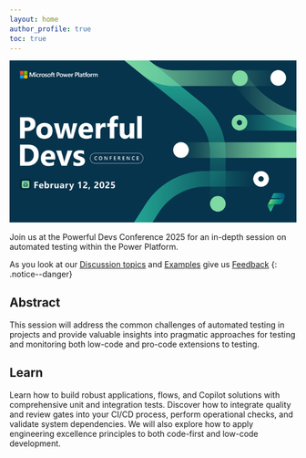 ```yaml
---
layout: home
author_profile: true
toc: true
---
```


![PowerfulDev Conference](./PowerfulDevConference.png)

Join us at the Powerful Devs Conference 2025 for an in-depth session on automated testing within the Power Platform. 

As you look at our [Discussion topics](./discussion/) and [Examples](./examples/) give us [Feedback](https://aka.ms/powerfuldevs/testing/feedback)
{: .notice--danger}

## Abstract

This session will address the common challenges of automated testing in projects and provide valuable insights into pragmatic approaches for testing and monitoring both low-code and pro-code extensions to testing. 

## Learn

Learn how to build robust applications, flows, and Copilot solutions with comprehensive unit and integration tests. Discover how to integrate quality and review gates into your CI/CD process, perform operational checks, and validate system dependencies. We will also explore how to apply engineering excellence principles to both code-first and low-code development.